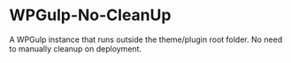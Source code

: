 # WPGulp-No-CleanUp

A WPGulp instance that runs outside the theme/plugin root folder. No need to manually cleanup on deployment.
